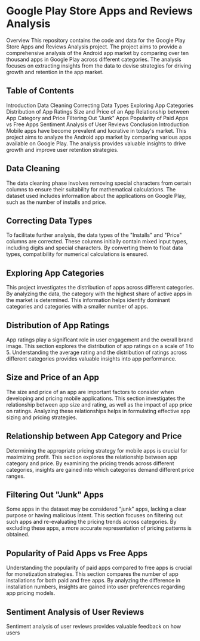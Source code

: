 # Google Play Store Apps and Reviews Analysis
Overview
This repository contains the code and data for the Google Play Store Apps and Reviews Analysis project. The project aims to provide a comprehensive analysis of the Android app market by comparing over ten thousand apps in Google Play across different categories. The analysis focuses on extracting insights from the data to devise strategies for driving growth and retention in the app market.

## Table of Contents
Introduction
Data Cleaning
Correcting Data Types
Exploring App Categories
Distribution of App Ratings
Size and Price of an App
Relationship between App Category and Price
Filtering Out "Junk" Apps
Popularity of Paid Apps vs Free Apps
Sentiment Analysis of User Reviews
Conclusion
Introduction
Mobile apps have become prevalent and lucrative in today's market. This project aims to analyze the Android app market by comparing various apps available on Google Play. The analysis provides valuable insights to drive growth and improve user retention strategies.

## Data Cleaning
The data cleaning phase involves removing special characters from certain columns to ensure their suitability for mathematical calculations. The dataset used includes information about the applications on Google Play, such as the number of installs and price.

## Correcting Data Types
To facilitate further analysis, the data types of the "Installs" and "Price" columns are corrected. These columns initially contain mixed input types, including digits and special characters. By converting them to float data types, compatibility for numerical calculations is ensured.

## Exploring App Categories
This project investigates the distribution of apps across different categories. By analyzing the data, the category with the highest share of active apps in the market is determined. This information helps identify dominant categories and categories with a smaller number of apps.

## Distribution of App Ratings
App ratings play a significant role in user engagement and the overall brand image. This section explores the distribution of app ratings on a scale of 1 to 5. Understanding the average rating and the distribution of ratings across different categories provides valuable insights into app performance.

## Size and Price of an App
The size and price of an app are important factors to consider when developing and pricing mobile applications. This section investigates the relationship between app size and rating, as well as the impact of app price on ratings. Analyzing these relationships helps in formulating effective app sizing and pricing strategies.

## Relationship between App Category and Price
Determining the appropriate pricing strategy for mobile apps is crucial for maximizing profit. This section explores the relationship between app category and price. By examining the pricing trends across different categories, insights are gained into which categories demand different price ranges.

## Filtering Out "Junk" Apps
Some apps in the dataset may be considered "junk" apps, lacking a clear purpose or having malicious intent. This section focuses on filtering out such apps and re-evaluating the pricing trends across categories. By excluding these apps, a more accurate representation of pricing patterns is obtained.

## Popularity of Paid Apps vs Free Apps
Understanding the popularity of paid apps compared to free apps is crucial for monetization strategies. This section compares the number of app installations for both paid and free apps. By analyzing the difference in installation numbers, insights are gained into user preferences regarding app pricing models.

## Sentiment Analysis of User Reviews
Sentiment analysis of user reviews provides valuable feedback on how users




